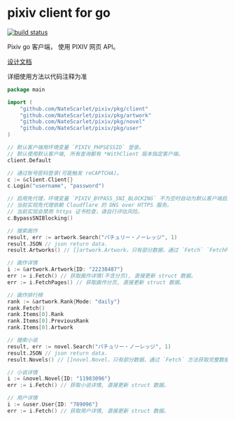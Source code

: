 # pixiv client for go

[![build status](https://github.com/NateScarlet/pixiv/workflows/Go/badge.svg)](https://github.com/NateScarlet/pixiv/actions)

Pixiv go 客户端， 使用 PIXIV 网页 API。

[设计文档](https://natescarlet.github.io/pixiv/)

详细使用方法以代码注释为准

```go
package main

import (
    "github.com/NateScarlet/pixiv/pkg/client"
    "github.com/NateScarlet/pixiv/pkg/artwork"
    "github.com/NateScarlet/pixiv/pkg/novel"
    "github.com/NateScarlet/pixiv/pkg/user"
)

// 默认客户端用环境变量 `PIXIV_PHPSESSID` 登录。
// 默认使用默认客户端, 所有查询都有 *WithClient 版本指定客户端。
client.Default

// 通过账号密码登录(可能触发 reCAPTCHA)。
c := &client.Client{}
c.Login("username", "password")

// 启用免代理，环境变量 `PIXIV_BYPASS_SNI_BLOCKING` 不为空时自动为默认客户端启用免代理。
// 当前实现免代理依赖 Cloudflare 的 DNS over HTTPS 服务。
// 当前实现会禁用 https 证书检查，请自行评估风险。
c.BypassSNIBlocking()

// 搜索画作
result, err := artwork.Search("パチュリー・ノーレッジ", 1)
result.JSON // json return data.
result.Artworks() // []artwork.Artwork，只有部分数据，通过 `Fetch` `FetchPages` 方法获取完整数据。

// 画作详情
i := &artwork.Artwork{ID: "22238487"}
err := i.Fetch() // 获取画作详情(不含分页), 直接更新 struct 数据。
err := i.FetchPages() // 获取画作分页, 直接更新 struct 数据。

// 画作排行榜
rank := &artwork.Rank{Mode: "daily"}
rank.Fetch()
rank.Items[0].Rank
rank.Items[0].PreviousRank
rank.Items[0].Artwork

// 搜索小说
result, err := novel.Search("パチュリー・ノーレッジ", 1)
result.JSON // json return data.
result.Novels() // []novel.Novel，只有部分数据，通过 `Fetch` 方法获取完整数据。

// 小说详情
i := &novel.Novel{ID: "11983096"}
err := i.Fetch() // 获取小说详情, 直接更新 struct 数据。

// 用户详情
i := &user.User{ID: "789096"}
err := i.Fetch() // 获取用户详情, 直接更新 struct 数据。
```
